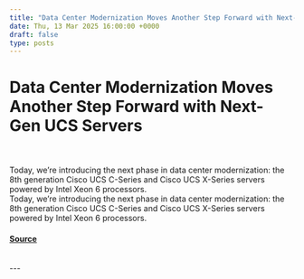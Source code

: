 ```yaml
---
title: "Data Center Modernization Moves Another Step Forward with Next-Gen UCS Servers"
date: Thu, 13 Mar 2025 16:00:00 +0000
draft: false
type: posts
---
```

# Data Center Modernization Moves Another Step Forward with Next-Gen UCS Servers

<br/>

<br/>
Today, we’re introducing the next phase in data center modernization: the 8th generation Cisco UCS C-Series and Cisco UCS X-Series servers powered by Intel Xeon 6 processors. 
<br/>
Today, we’re introducing the next phase in data center modernization: the 8th generation Cisco UCS C-Series and Cisco UCS X-Series servers powered by Intel Xeon 6 processors.

#### [Source](https://blogs.cisco.com/datacenter/data-center-modernization-moves-another-step-forward-with-next-gen-ucs-servers)

<br/>
---
